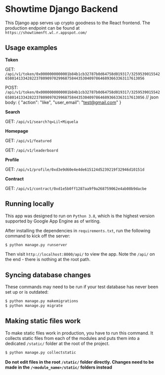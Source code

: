 # Showtime Django Backend

This Django app serves up crypto goodness to the React frontend. The production endpoint can be found at `https://showtimenft.wl.r.appspot.com/`

## Usage examples

**Token**

GET: `/api/v1/token/0x0000000000001b84b1cb32787b0d64758d019317/3259539015542658014133428223780909702996875844353040978646893663363117613056`

POST: `/api/v1/token/0x0000000000001b84b1cb32787b0d64758d019317/3259539015542658014133428223780909702996875844353040978646893663363117613056` // json body: { "action": "like", "user_email": "test@gmail.com" }

**Search**

GET: `/api/v1/search?q=Lil+Miquela`

**Homepage**

GET: `/api/v1/featured`

GET: `/api/v1/leaderboard`

**Profile**

GET: `/api/v1/profile/0xd3e9d60e4e4de615124d5239219f32946d10151d`

**Contract**

GET: `/api/v1/contract/0xd1e5b0ff1287aa9f9a268759062e4ab08b9dacbe`


## Running locally

This app was designed to run on `Python 3.8`, which is the highest version supported by Google App Engine as of writing. 

After installing the dependencies in `requirements.txt`, run the following command to kick off the server:

```sh
$ python manage.py runserver
```

Then visit `http://localhost:8000/api/` to view the app. Note the `/api/` on the end - there is nothing at the root path.

## Syncing database changes

These commands may need to be run if your test database has never been set up or is outdated:

```sh
$ python manage.py makemigrations
$ python manage.py migrate
```

## Making static files work

To make static files work in production, you have to run this command. It collects static files from each of the modules and puts them into a dedicated `/static/` folder at the root of the project.

```sh
$ python manage.py collectstatic
```

**Do not edit files in the root `/static/` folder directly. Changes need to be made in the `/<module_name>/static/` folders instead**
